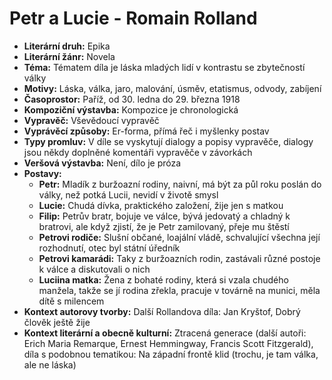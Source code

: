 # Petr a Lucie - Romain Rolland
- **Literární druh:** Epika
- **Literární žánr:** Novela
- **Téma:** Tématem díla je láska mladých lidí v kontrastu se zbytečností války
- **Motivy:** Láska, válka, jaro, malování, úsměv, etatismus, odvody, zabíjení
- **Časoprostor:** Paříž, od 30. ledna do 29. března 1918
- **Kompoziční výstavba:** Kompozice je chronologická
- **Vypravěč:** Vševědoucí vypravěč
- **Vyprávěcí způsoby:** Er-forma, přímá řeč i myšlenky postav
- **Typy promluv:** V díle se vyskytují dialogy a popisy vypravěče, dialogy jsou někdy doplněné komentáři vypravěče v závorkách
- **Veršová výstavba:** Není, dílo je próza
- **Postavy:**
  - **Petr:** Mladík z buržoazní rodiny, naivní, má být za půl roku poslán do války, než potká Lucii, nevidí v životě smysl
  - **Lucie:** Chudá dívka, praktického založení, žije jen s matkou
  - **Filip:** Petrův bratr, bojuje ve válce, bývá jedovatý a chladný k bratrovi, ale když zjistí, že je Petr zamilovaný, přeje mu štěstí
  - **Petrovi rodiče:** Slušní občané, loajální vládě, schvalující všechna její rozhodnutí, otec byl státní úředník
  - **Petrovi kamarádi:** Taky z buržoazních rodin, zastávali různé postoje k válce a diskutovali o nich
  - **Luciina matka:** Žena z bohaté rodiny, která si vzala chudého manžela, takže se jí rodina zřekla, pracuje v továrně na munici, měla dítě s milencem
- **Kontext autorovy tvorby:** Další Rollandova díla: Jan Kryštof, Dobrý člověk ještě žije
- **Kontext literární a obecně kulturní:** Ztracená generace (další autoři: Erich Maria Remarque, Ernest Hemmingway, Francis Scott Fitzgerald), díla s podobnou tematikou: Na západní frontě klid (trochu, je tam válka, ale ne láska)
